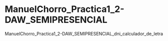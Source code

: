 # ManuelChorro_Practica1_2-DAW_SEMIPRESENCIAL
ManuelChorro_Practica1_2-DAW_SEMIPRESENCIAL_dni_calculador_de_letra
